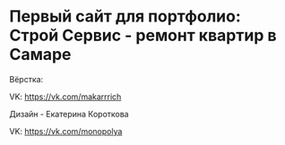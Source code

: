 # Первый сайт для портфолио: Строй Сервис - ремонт квартир в Самаре
 
Вёрстка:

VK: https://vk.com/makarrrich

Дизайн - Екатерина Короткова

VK: https://vk.com/monopolya
